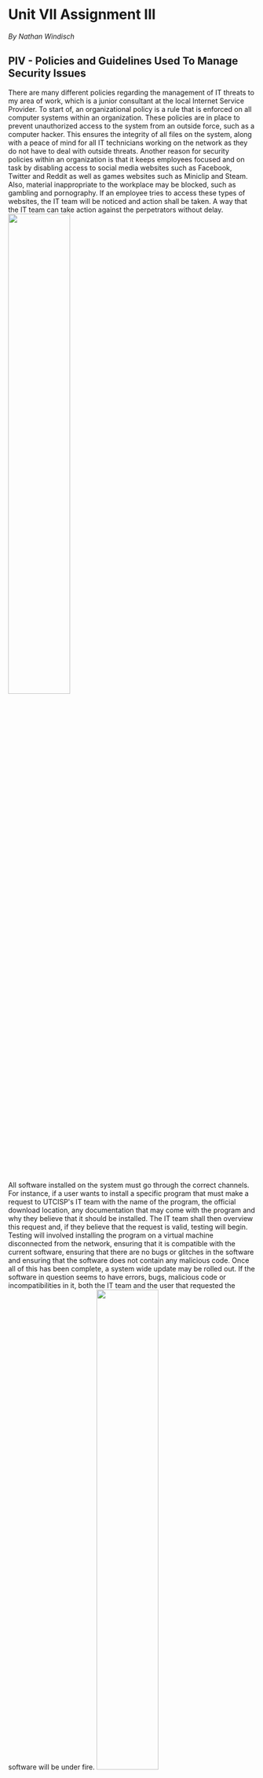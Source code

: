 # Unit VII Assignment III
*By Nathan Windisch*

## PIV - Policies and Guidelines Used To Manage Security Issues
There are many different policies regarding the management of IT threats to my area of work, which is a junior consultant at the local Internet Service Provider. To start of, an organizational policy is a rule that is enforced on all computer systems within an organization. These policies are in place to prevent unauthorized access to the system from an outside force, such as a computer hacker. This ensures the integrity of all files on the system, along with a peace of mind for all IT technicians working on the network as they do not have to deal with outside threats. Another reason for security policies within an organization is that it keeps employees focused and on task by disabling access to social media websites such as Facebook, Twitter and Reddit as well as games websites such as Miniclip and Steam. Also, material inappropriate to the workplace may be blocked, such as gambling and pornography. If an employee tries to access these types of websites, the IT team will be noticed and action shall be taken. A way that the IT team can take action against the perpetrators without delay.
<img src="https://d19n1ren9crl9v.cloudfront.net/wp-content/uploads/2015/09/bigstock-Modern-Keyboard-With-Colored-S-68403502.jpg" width="50%">

All software installed on the system must go through the correct channels. For instance, if a user wants to install a specific program that must make a request to UTCISP's IT team with the name of the program, the official download location, any documentation that may come with the program and why they believe that it should be installed. The IT team shall then overview this request and, if they believe that the request is valid, testing will begin. Testing will involved installing the program on a virtual machine disconnected from the network, ensuring that it is compatible with the current software, ensuring that there are no bugs or glitches in the software and ensuring that the software does not contain any malicious code. Once all of this has been complete, a system wide update may be rolled out. If the software in question seems to have errors, bugs, malicious code or incompatibilities in it, both the IT team and the user that requested the software will be under fire.
<img src="https://s.tmimgcdn.com/blog/wp-content/uploads/2016/06/install-joomla-engine.jpg" width="50%">

Another policy that we follow at UTCISP is the usage of email. Email sent via official domains such as `UTCISP.org` must use professional wording and contain no vulgar or inappropriate material that could damage the company's reputation. Any emails sent by any staff member that are not work related or place UTCISP in a bad light will have their internet privileges revoked and may face termination. Any emails viewed or received on company property must be workplace appropriate and must not compromise the systems of UTCISP. Any damage caused by emails opened on company property will be considered the fault of the user that opened them, and may result in docking of pay or termination, depending on the severity of the attack. Also, unwanted emails must be deleted, and the recycling bin must be wiped periodically.
<img src="http://www.freeiconspng.com/uploads/email-icon--100-flat-vol-2-iconset--graphicloads-18.png" width="25%">

Another thing to note is the Data Protection Act of 1998. This act must be used in accordance with IT system moderation as it is a legal document that states how data must be protected. The following is a brief summary taken from https://www.gov.uk/data-protection/the-data-protection-act/

>The Data Protection Act controls how your personal information is used by organizations, businesses or the government.
>
>Everyone responsible for using data has to follow strict rules called ‘data protection principles’. They must make sure the information is:
>
>* used fairly and lawfully
>* used for limited, specifically stated purposes
>* used in a way that is adequate, relevant and not excessive
>* accurate
>* kept for no longer than is absolutely necessary
>* handled according to people’s data protection rights
>* kept safe and secure
>* not transferred outside the European Economic Area without adequate protection
>
>There is stronger legal protection for more sensitive information, such as:
>* ethnic background
>* political opinions
>* religious beliefs
>* health
>* sexual health
>* criminal records

The Data Protection Act is used to protect the data that a company takes, and forces them to keep it regularly updated and removed from their databases if it is no longer required. The data must not be gained unlawfully, such as scams or phishing, and it must be kept safe and secure. Sensitive data must not contain the person's ethnicity, religion, political views, health (including sexual health) or criminal records, unless otherwise stated, such as if those in possession of the data are a government facility or program, and if the user has permitted that facility or program access. The act was implemented to protect private citizen's data, and to ensure that companies are not using their data for nefarious or illegal purposes.
<img src="https://www.roehampton.ac.uk/globalassets/images/corporate-information/data-protection-act.jpg" width = 25%>

One important rule for performing security management and removing threats is to be 100% sure that the system edits that you are performing cannot negatively impact the legitimate users of the system. One way of ensuring that this rule is followed is be performing vigorous tests on the edits that you are performing. One way that this can be done is via trying to access the system as a regular user after performing the changes on a local machine. This means that any errors that are encountered are the same as what a legitimate user would face. After testing has been carried out, all bugs can be quashed.

<div style="page-break-after: always;"></div>

## PV - Employment Contracts: How They Can Support Or Obstruct An Organization
Employment Contracts are, as defined on the official government webpage here (https://www.gov.uk/employment-contracts-and-conditions/overview):

>All employees have an employment contract with their employer. A contract is an agreement that sets out an employee’s:
>
>* employment conditions
>* rights
>* responsibilities
>* duties
>* These are called the ‘terms’ of the contract.
>
>Employees and employers must stick to a contract until it ends (eg by an employer or employee giving notice or an employee being dismissed) or until the terms are changed (usually by agreement between the employee and employer).

<img src="http://www.howellslegal.co.uk/news/image.axd?picture=2014%2F6%2Femployment-contract.jpg" width="75%">

To sum up, an Employment Contract is what an employee signs up to, to ensure that their rights and responsibilities are not violated during their time working at the company. Both the employer and the employee have to agree to these legally binding words for the employee to start working at the company, and if the employer breaks these terms then the employee can sue. However, if the employee breaks these terms, the employer has the right to terminate their job.

### Advantages
The main advantage of an Employment Contract is that it allows the job description to be highly specific; both the employer and the employee knows what they should be doing, and at what pay their job is at. It also allows for an employer to entrust the employee with specific trade secrets, as the Employment Contract can act as a Non-Disclosure Agreement. The document is also useful as it allows for the employer or employee to settle disputes later down the line, if the employer is not paying enough or if the employee is not doing their job, for example. The document can be used as written evidence in a court of law, if required. Also, Employment Contracts are also a good way for an employer and an employee to have a positive relationship, as the employer knows that the employee fully understands their role in the company, and the employee has a certain level of job security knowing that their role is set and cannot be changed against their favor without their permission.

### Disadvantages
One disadvantage of having an Employment Contract is that it make it hard for an employee to change job if they are in the middle of a contract with a specific time frame. Also, the Contract can result in rather static job roles, meaning that responsibilities and salary cannot be negotiated easily.

### Conclusion
To conclude, it is generally better to have an Employment Contract as it allows for a legal standpoint to be made, along with job security for both the employee and the employer.

<div style="page-break-after: always;"></div>

## PVI - Legislation: Data Privacy Laws and Data Security Policies
### Privacy Laws
A Privacy Law is a law that enables the seclusion of a user on the internet, enabling them peace of mind when inputting data as they know that the misuse of this material is illegal. There are many different Privacy Laws in the United Kingdom that cover many different areas, including communication, finance, home, online, health and information. As this assignment is only about the use of internet Privacy, I shall only talk about Privacy Acts relating to activities online and Privacy Acts regarding information. These laws are important to UTC ISP as we deal with lots and lots of other people's network traffic, meaning that we need to follow these laws to the letter.

<img src="https://media.licdn.com/mpr/mpr/AAEAAQAAAAAAAAOQAAAAJDhlMTI0NzRhLTc2NGUtNDRiOC05YjAwLWEzYWY2ZWQ1YWMwZg.jpg" width=50%"">

The first law I shall be discussing is the Data Protection Act of 1998. The following is a brief summary taken from https://www.gov.uk/data-protection/the-data-protection-act/

>The Data Protection Act controls how your personal information is used by organizations, businesses or the government.
>
>Everyone responsible for using data has to follow strict rules called ‘data protection principles’. They must make sure the information is:
>
>* used fairly and lawfully
>* used for limited, specifically stated purposes
>* used in a way that is adequate, relevant and not excessive
>* accurate
>* kept for no longer than is absolutely necessary
>* handled according to people’s data protection rights
>* kept safe and secure
>* not transferred outside the European Economic Area without adequate protection
>
>There is stronger legal protection for more sensitive information, such as:
>* ethnic background
>* political opinions
>* religious beliefs
>* health
>* sexual health
>* criminal records

To summarize, this law enables the fair use and storage of data, and does not allow it to be misused or inaccurate. It also requires that the data is updated regularly and removed when no longer needed.

On the flip side of this, there is the Freedom of information Act of 2000. This act enables private citizens to be able to access all public public records, including government facilities and institutions. The following is an extract from the document.

>The main principle behind freedom of information legislation is that people have a right to know about the activities of public authorities, unless there is a good reason for them not to. This is sometimes described as a presumption or assumption in favor of disclosure. The Act is also sometimes described as purpose and applicant blind.
>
>This means that:
>
>* everybody has a right to access official information. Disclosure of information should be the default – in other words, information should be kept private only when there is a good reason and it is permitted by the Act;
>* an applicant (requester) does not need to give you a reason for wanting the information. On the contrary, you must justify refusing them information;
>* you must treat all requests for information equally, except under some circumstances relating to vexatious requests and personal data (see When can we refuse a request? for details on these). The information someone can get under the Act should not be affected by who they are. You should treat all requesters equally, whether they are journalists, local residents, public authority employees, or foreign researchers; and
>* because you should treat all requesters equally, you should only disclose information under the Act if you would disclose it to anyone else who asked. In other words, you should consider any information you release under the Act as if it were being released to the world at large.

### Security Laws

There are also Security Laws that need to be evaluated and abided by. The main law that I shall be covering in this segment is the Computer Misuse Act of 1990. This act was created as a response to the *R v Gold & Schifreen* case, as there were no real laws to charge Gold & Schifreen with. The main three points of the Act are outlined as follows, as seen from Wikipedia page here: https://en.wikipedia.org/wiki/Computer_Misuse_Act_1990

>* unauthorized access to computer material, punishable by 12 months' imprisonment (or 6 months in Scotland) and/or a fine "not exceeding level 5 on the standard scale" (since 2015, unlimited);
>* unauthorized access with intent to commit or facilitate commission of further offences, punishable by 12 months/maximum fine (or 6 months in Scotland) on summary conviction and/or 5 years/fine on indictment;
>* unauthorized modification of computer material, punishable by 12 months/maximum fine (or 6 months in Scotland) on summary conviction and/or 10 years/fine on indictment;

As you can see, these laws are scaling and have a minimum of 12 months jail time, up to a maximum jail time of 10 years or an unlimited fine.

<img src="https://www.smokeball.com/wp-content/uploads/data-security.jpg" width="50%">

<div style="page-break-after: always;"></div>

## MIII - Ethical Issues in IT Security
## Monitoring Activities
### The Issue
The issue is that, while System Administrators can access logs and monitor, should they? On one hand, monitoring network activities can help users by predicting their habits, along with possibly preventing crimes as the culprits can be apprehended due to our Administrators reporting their activities to the police. While this can save lives, it could also be considered a violation of civil rights, due to the fact that it invades all of our customer's privacy. Does this mean that we should obey the law and report crimes that we discover, even if we discover them using questionable morals, or should we keep our customer's privacy, even if it means that crimes can be performed on our network without our knowledge?

### The Decision
The decision was to create trigger words that, when sent through our network, flag the system and notify our staff if it happens. Then, we can notify the appropriate authorities so that they can apprehend the criminal. We chose this response as we felt it was immoral to spy on our customers, but we felt we had a duty to help protect this country, given that we are a provider of infrastructure. Therefore we decided to generate a non-intrusive method of dealing with the situation. All data stored via the triggers are deleted after 48 hours, and only data caught by the filters will ever be saved, even temporarily.

### How It Relates To An ISP
This decision relates to an ISP as we are the guardians of all data that our users send and recieve. If we wanted, we could take our user's data and sell it to other companies for profit, but we won't. The two reasons why we won't is because it is morally wrong and it is also illegal. While some of our competitors have large legal teams and questionable morality they may feel comfortable doing this but we, UTCISP, do not. We have promised to be 100% honest with our customers, and that is a promise that we plan to keep.

## Reviewing saved data
### The Issue
Similarly to saving network traffic, we also have the ability to use our customers' saved data to our advantage. For instance, we could decrypt our customers' passwords and use them to break into other websites where they use the same or similar passwords. Another thing that we could do is sell our customers' private data to advertising companies for profit.

### The Decision
We have decided to stick with our moral standpoint and keep our customers' information safe and secure. All passwords stored in our databases are encrypted with SHA-1 and can never be decrypted. This means that we could not pass on the data even if we wanted to. Also, we have made it expressly clear to our customers that we will only use their data for external purposes if we gain their express permission.

### How It Relates To An ISP
This relates to an ISP for a similar reason as aforementioned. We have access to lots and lots of personal data, and we could sell it off or use it for malicious purposes but we choose not to, in order to keep our moral integrity. Not only does this keep our conscience clean, it also creates a reputation for UTCISP in which we are a moral company which cares for it's consumers and will not sell them out for profit. We are a company made by people for people, and our actions need to reflect that.

<div style="page-break-after: always;"></div>

## DII - Security Policies
```
evaluate Security policies, Check for effectiveness, how it is used, where/How it can be improved and the consequences of doing so (changing and not changing policy)
```
In this segment I shall be evaluating the security policies that I mentioned in PIV. I shall also check for effectiveness, how the policies are used, where and how the policies can be improved and the possible consequences of changing security policies.

The first policy that I shall cover is the testing of software. The software should be tested is the   

Another policy that I have previously mentioned is the usage of email.

Finally, legality is a policy that must be discussed.

<div style="page-break-after: always;"></div>

## Sources
* Social Media: https://goo.gl/V4i7EE
* Install: https://goo.gl/mHLIv9
* Email: https://goo.gl/oZyAbO
* DPA: https://goo.gl/7kQ0T1
* Employment Contract: https://goo.gl/0aXNV5
* Privacy Law: https://goo.gl/ry7hfC
* Security Law: https://goo.gl/StPtXU
